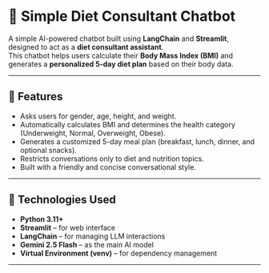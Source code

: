 # 🥗 Simple Diet Consultant Chatbot

A simple AI-powered chatbot built using **LangChain** and **Streamlit**, designed to act as a **diet consultant assistant**.  
This chatbot helps users calculate their **Body Mass Index (BMI)** and generates a **personalized 5-day diet plan** based on their body data.

---

## 🚀 Features
- Asks users for gender, age, height, and weight.  
- Automatically calculates BMI and determines the health category (Underweight, Normal, Overweight, Obese).  
- Generates a customized 5-day meal plan (breakfast, lunch, dinner, and optional snacks).  
- Restricts conversations only to diet and nutrition topics.  
- Built with a friendly and concise conversational style.

---

## 🧠 Technologies Used
- **Python 3.11+**
- **Streamlit** – for web interface  
- **LangChain** – for managing LLM interactions  
- **Gemini 2.5 Flash** – as the main AI model  
- **Virtual Environment (venv)** – for dependency management  

---
